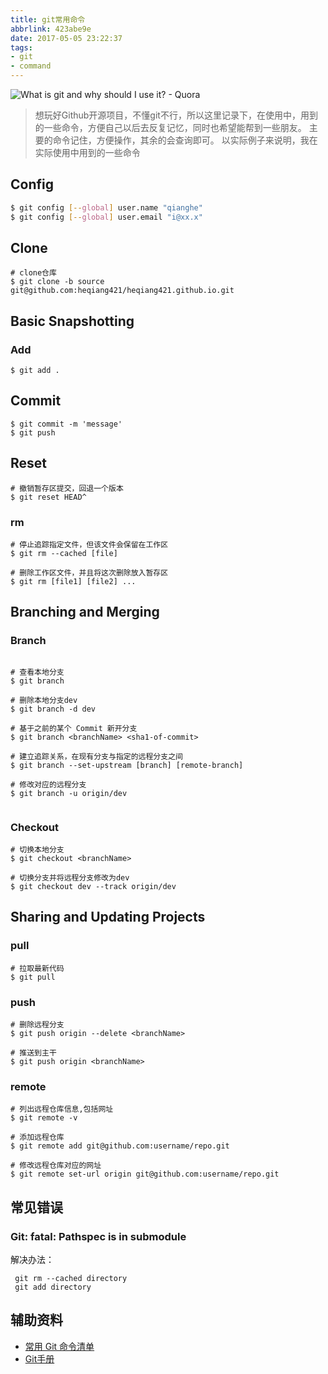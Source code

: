 ```yaml
---
title: git常用命令
abbrlink: 423abe9e
date: 2017-05-05 23:22:37
tags:
- git
- command
---
```

![What is git and why should I use it? - Quora](http://or0g12e5e.bkt.clouddn.com/blog/2017-09-10-161721.jpg)

> 想玩好Github开源项目，不懂git不行，所以这里记录下，在使用中，用到的一些命令，方便自己以后去反复记忆，同时也希望能帮到一些朋友。
主要的命令记住，方便操作，其余的会查询即可。
以实际例子来说明，我在实际使用中用到的一些命令


## Config
```bash
$ git config [--global] user.name "qianghe"
$ git config [--global] user.email "i@xx.x"

```
## Clone

```
# clone仓库
$ git clone -b source git@github.com:heqiang421/heqiang421.github.io.git

```
## Basic Snapshotting

### Add
```
$ git add .

```

## Commit
```
$ git commit -m 'message'
$ git push
```
## Reset

```
# 撤销暂存区提交，回退一个版本
$ git reset HEAD^

```

### rm
```
# 停止追踪指定文件，但该文件会保留在工作区
$ git rm --cached [file]

# 删除工作区文件，并且将这次删除放入暂存区
$ git rm [file1] [file2] ...

```
## Branching and Merging

### Branch
```

# 查看本地分支
$ git branch 

# 删除本地分支dev
$ git branch -d dev

# 基于之前的某个 Commit 新开分支
$ git branch <branchName> <sha1-of-commit>

# 建立追踪关系，在现有分支与指定的远程分支之间
$ git branch --set-upstream [branch] [remote-branch]

# 修改对应的远程分支
$ git branch -u origin/dev


```

### Checkout
```
# 切换本地分支
$ git checkout <branchName>

# 切换分支并将远程分支修改为dev
$ git checkout dev --track origin/dev
```

## Sharing and Updating Projects


### pull

```
# 拉取最新代码
$ git pull

```

### push

```
# 删除远程分支
$ git push origin --delete <branchName>

# 推送到主干
$ git push origin <branchName>

```

### remote

```
# 列出远程仓库信息,包括网址
$ git remote -v

# 添加远程仓库
$ git remote add git@github.com:username/repo.git

# 修改远程仓库对应的网址
$ git remote set-url origin git@github.com:username/repo.git

```

## 常见错误

### Git: fatal: Pathspec is in submodule

 解决办法：
 
  ```
   git rm --cached directory
   git add directory
  
  ```

## 辅助资料

+ [常用 Git 命令清单](http://www.ruanyifeng.com/blog/2015/12/git-cheat-sheet.html)
+ [Git手册](https://git-scm.com/docs)